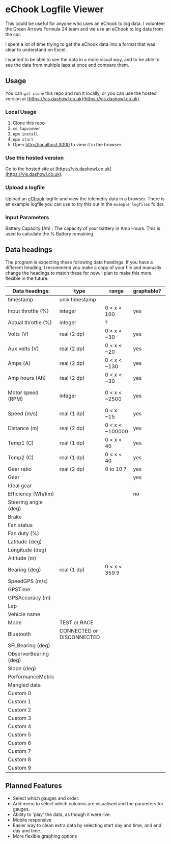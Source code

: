# eChook Logfile Viewer

This could be useful for anyone who uses an eChook to log data. I volunteer the Green Arrows Formula 24 team and we use an eChook to log data from the car.

I spent a lot of time trying to get the eChook data into a format that was clear to understand on Excel. 

I wanted to be able to see the data in a more visual way, and to be able to see the data from multiple laps at once and compare them. 

## Usage 

You can ```git clone``` this repo and run it locally, or you can use the hosted version at [https://vis.dashowl.co.uk](https://vis.dashowl.co.uk).

### Local Usage

1. Clone this repo
2. ```cd lapviewer```
2. ```npm install```
3. ```npm start```
4. Open [http://localhost:3000](http://localhost:3000) to view it in the browser.

### Use the hosted version

Go to the hosted site at [https://vis.dashowl.co.uk](https://vis.dashowl.co.uk).

### Upload a logfile

Upload an [eChook](https://github.com/echook) logfile and view the telemetry data in a browser. There is an example logfile you can use to try this out in the ```example logfiles``` folder.

### Input Parameters
Battery Capacity (Ah) : The capacity of your battery in Amp Hours. This is used to calculate the % Battery remaining. 

## Data headings
The program is expecting these following data headings. If you have a different heading, I recommend you make a copy of your file and manually change the headings to match these for now. I plan to make this more flexible in the future.

| Data headings:      | type           | range        | graphable? | notes |
| --------------------| -------------- | -----------  | ---------- |  ---- |
| timestamp           | unix timestamp |              |            |       |
| Input throttle (%)  | integer        | 0 < x < 100  |  yes       |        |
| Actual throttle (%) | integer        | ?            |            |        |
| Volts (V)           | real (2 dp)    | 0 < x < ~30  |  yes       |       |
| Aux volts (V)       | real (2 dp)    | 0 < x < ~20  |  yes       |        |
| Amps (A)            | real (2 dp)    | 0 < x < ~130 |  yes       |        |
| Amp hours (Ah)      | real (2 dp)    | 0 < x < ~30  |  yes       |         |
| Motor speed (RPM)   | integer        | 0 < x < ~2500 | yes       | ( sticks around 2000) |
| Speed (m/s)         | real (1 dp)    | 0 < x ~15    |  yes         |  |
| Distance (m)        | real (2 dp)    | 0 < x < ~100000|yes          |  (big number) |
| Temp1 (C)           | real (1 dp)    | 0 < x < 40   |  yes             |            |
| Temp2 (C)           | real (1 dp)    | 0 < x < 40   |  yes            |            |
| Gear ratio          | real (2 dp)    | 0 to 10 ?    |  yes             |           |
| Gear                |                |              |  yes              |          |
| Ideal gear          |                |              |                 |        |
| Efficiency (Wh/km)  |                |              |  no            |            |
| Steering angle (deg)|                |              |                 |          |
| Brake               |
| Fan status          |
| Fan duty (%)        |
| Latitude (deg)      |
| Longitude (deg)     |
| Altitude (m)        |
| Bearing (deg)       | real (1 dp) | 0 < x < 359.9
| SpeedGPS (m/s)      |
| GPSTime             |
| GPSAccuracy (m)     |
| Lap                 |
| Vehicle name        |
| Mode                | TEST or RACE
| Bluetooth           | CONNECTED or DISCONNECTED
| SFLBearing (deg)    | 
| ObserverBearing (deg)|
| Slope (deg)         | 
| PerformanceMetric   |
| Mangled data        |
| Custom 0            |
| Custom 1            |
| Custom 2            |
| Custom 3            |
| Custom 4            |
| Custom 5            |
| Custom 6            |
| Custom 7            |
| Custom 8            |
| Custom 9            |




    
## Planned Features
- Select which gauges and order.
- Add menu to select which columns are visualised and the paramters for gauges.
- Ability to 'play' the data, as though it were live.
- Mobile responsive
- Easier way to clean extra data by selecting start day and time, and end day and time.
- More flexible graphing options